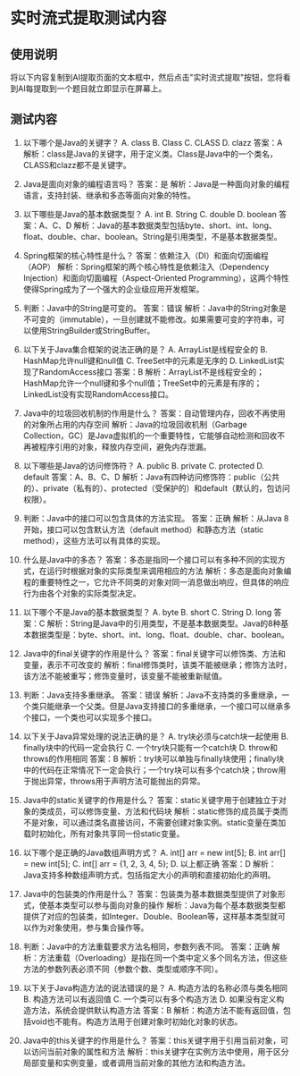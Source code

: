 # 实时流式提取测试内容

## 使用说明
将以下内容复制到AI提取页面的文本框中，然后点击"实时流式提取"按钮，您将看到AI每提取到一个题目就立即显示在屏幕上。

## 测试内容

1. 以下哪个是Java的关键字？
A. class
B. Class
C. CLASS
D. clazz
答案：A
解析：class是Java的关键字，用于定义类。Class是Java中的一个类名，CLASS和clazz都不是关键字。

2. Java是面向对象的编程语言吗？
答案：是
解析：Java是一种面向对象的编程语言，支持封装、继承和多态等面向对象的特性。

3. 以下哪些是Java的基本数据类型？
A. int
B. String
C. double
D. boolean
答案：A、C、D
解析：Java的基本数据类型包括byte、short、int、long、float、double、char、boolean。String是引用类型，不是基本数据类型。

4. Spring框架的核心特性是什么？
答案：依赖注入（DI）和面向切面编程（AOP）
解析：Spring框架的两个核心特性是依赖注入（Dependency Injection）和面向切面编程（Aspect-Oriented Programming），这两个特性使得Spring成为了一个强大的企业级应用开发框架。

5. 判断：Java中的String是可变的。
答案：错误
解析：Java中的String对象是不可变的（immutable），一旦创建就不能修改。如果需要可变的字符串，可以使用StringBuilder或StringBuffer。

6. 以下关于Java集合框架的说法正确的是？
A. ArrayList是线程安全的
B. HashMap允许null键和null值
C. TreeSet中的元素是无序的
D. LinkedList实现了RandomAccess接口
答案：B
解析：ArrayList不是线程安全的；HashMap允许一个null键和多个null值；TreeSet中的元素是有序的；LinkedList没有实现RandomAccess接口。

7. Java中的垃圾回收机制的作用是什么？
答案：自动管理内存，回收不再使用的对象所占用的内存空间
解析：Java的垃圾回收机制（Garbage Collection，GC）是Java虚拟机的一个重要特性，它能够自动检测和回收不再被程序引用的对象，释放内存空间，避免内存泄漏。

8. 以下哪些是Java的访问修饰符？
A. public
B. private
C. protected
D. default
答案：A、B、C、D
解析：Java有四种访问修饰符：public（公共的）、private（私有的）、protected（受保护的）和default（默认的，包访问权限）。

9. 判断：Java中的接口可以包含具体的方法实现。
答案：正确
解析：从Java 8开始，接口可以包含默认方法（default method）和静态方法（static method），这些方法可以有具体的实现。

10. 什么是Java中的多态？
答案：多态是指同一个接口可以有多种不同的实现方式，在运行时根据对象的实际类型来调用相应的方法
解析：多态是面向对象编程的重要特性之一，它允许不同类的对象对同一消息做出响应，但具体的响应行为由各个对象的实际类型决定。

11. 以下哪个不是Java的基本数据类型？
A. byte
B. short
C. String
D. long
答案：C
解析：String是Java中的引用类型，不是基本数据类型。Java的8种基本数据类型是：byte、short、int、long、float、double、char、boolean。

12. Java中的final关键字的作用是什么？
答案：final关键字可以修饰类、方法和变量，表示不可改变的
解析：final修饰类时，该类不能被继承；修饰方法时，该方法不能被重写；修饰变量时，该变量不能被重新赋值。

13. 判断：Java支持多重继承。
答案：错误
解析：Java不支持类的多重继承，一个类只能继承一个父类。但是Java支持接口的多重继承，一个接口可以继承多个接口，一个类也可以实现多个接口。

14. 以下关于Java异常处理的说法正确的是？
A. try块必须与catch块一起使用
B. finally块中的代码一定会执行
C. 一个try块只能有一个catch块
D. throw和throws的作用相同
答案：B
解析：try块可以单独与finally块使用；finally块中的代码在正常情况下一定会执行；一个try块可以有多个catch块；throw用于抛出异常，throws用于声明方法可能抛出的异常。

15. Java中的static关键字的作用是什么？
答案：static关键字用于创建独立于对象的类成员，可以修饰变量、方法和代码块
解析：static修饰的成员属于类而不是对象，可以通过类名直接访问，不需要创建对象实例。static变量在类加载时初始化，所有对象共享同一份static变量。

16. 以下哪个是正确的Java数组声明方式？
A. int[] arr = new int[5];
B. int arr[] = new int[5];
C. int[] arr = {1, 2, 3, 4, 5};
D. 以上都正确
答案：D
解析：Java支持多种数组声明方式，包括指定大小的声明和直接初始化的声明。

17. Java中的包装类的作用是什么？
答案：包装类为基本数据类型提供了对象形式，使基本类型可以参与面向对象的操作
解析：Java为每个基本数据类型都提供了对应的包装类，如Integer、Double、Boolean等，这样基本类型就可以作为对象使用，参与集合操作等。

18. 判断：Java中的方法重载要求方法名相同，参数列表不同。
答案：正确
解析：方法重载（Overloading）是指在同一个类中定义多个同名方法，但这些方法的参数列表必须不同（参数个数、类型或顺序不同）。

19. 以下关于Java构造方法的说法错误的是？
A. 构造方法的名称必须与类名相同
B. 构造方法可以有返回值
C. 一个类可以有多个构造方法
D. 如果没有定义构造方法，系统会提供默认构造方法
答案：B
解析：构造方法不能有返回值，包括void也不能有。构造方法用于创建对象时初始化对象的状态。

20. Java中的this关键字的作用是什么？
答案：this关键字用于引用当前对象，可以访问当前对象的属性和方法
解析：this关键字在实例方法中使用，用于区分局部变量和实例变量，或者调用当前对象的其他方法和构造方法。 